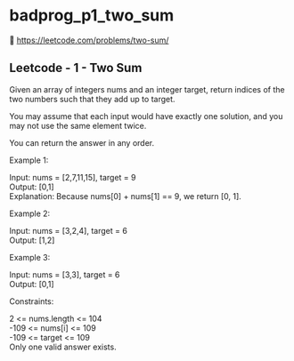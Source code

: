 # badprog_p1_two_sum

🔗 https://leetcode.com/problems/two-sum/

## Leetcode - 1 - Two Sum

Given an array of integers nums and an integer target, return indices of the two numbers such that they add up to target.

You may assume that each input would have exactly one solution, and you may not use the same element twice.

You can return the answer in any order.

Example 1:

Input: nums = [2,7,11,15], target = 9  
Output: [0,1]  
Explanation: Because nums[0] + nums[1] == 9, we return [0, 1].

Example 2:

Input: nums = [3,2,4], target = 6  
Output: [1,2]

Example 3:

Input: nums = [3,3], target = 6  
Output: [0,1]

Constraints:

2 <= nums.length <= 104  
-109 <= nums[i] <= 109  
-109 <= target <= 109  
Only one valid answer exists.
